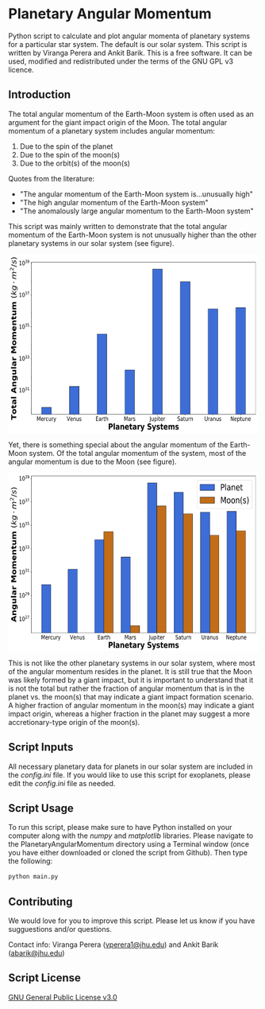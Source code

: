 # Planetary Angular Momentum

Python script to calculate and plot angular momenta of planetary systems for a particular star system. The default is our solar system. This script is written by Viranga Perera and Ankit Barik. This is a free software. It can be used, modified and redistributed under the terms of the GNU GPL v3 licence.

## Introduction
The total angular momentum of the Earth-Moon system is often used as an argument for the giant impact origin of the Moon. The total angular momentum of a planetary system includes angular momentum: 
1. Due to the spin of the planet
2. Due to the spin of the moon(s)
3. Due to the orbit(s) of the moon(s)

Quotes from the literature:
* "The angular momentum of the Earth-Moon system is...unusually high"
* "The high angular momentum of the Earth-Moon system"
* "The anomalously large angular momentum to the Earth-Moon system"

This script was mainly written to demonstrate that the total angular momentum of the Earth-Moon system is not unusually higher than the other planetary systems in our solar system (see figure).

<p align="center">
<img src="https://github.com/virangaperera/PlanetaryAngularMomentum/blob/master/Plots/Total_Angular_Momentum_Comparison.png" width="612" height="360" align="middle">
</p>

Yet, there is something special about the angular momentum of the Earth-Moon system. Of the total angular momentum of the system, most of the angular momentum is due to the Moon (see figure).

<p align="center">
<img src="https://github.com/virangaperera/PlanetaryAngularMomentum/blob/master/Plots/Planet_Moons_Angular_Momentum_Comparison.png" width="612" height="360" align="middle">
</p>

This is not like the other planetary systems in our solar system, where most of the angular momentum resides in the planet. It is still true that the Moon was likely formed by a giant impact, but it is important to understand that it is not the total but rather the fraction of angular momentum that is in the planet vs. the moon(s) that may indicate a giant impact formation scenario. A higher fraction of angular momentum in the moon(s) may indicate a giant impact origin, whereas a higher fraction in the planet may suggest a more accretionary-type origin of the moon(s).

## Script Inputs
All necessary planetary data for planets in our solar system are included in the *config.ini* file. If you would like to use this script for exoplanets, please edit the *config.ini* file as needed.

## Script Usage
To run this script, please make sure to have Python installed on your computer along with the *numpy* and *matplotlib* libraries. Please navigate to the PlanetaryAngularMomentum directory using a Terminal window (once you have either downloaded or cloned the script from Github). Then type the following:
```bash
python main.py
```

## Contributing
We would love for you to improve this script. Please let us know if you have sugguestions and/or questions.

Contact info:
Viranga Perera (vperera1@jhu.edu) and Ankit Barik (abarik@jhu.edu)

## Script License
[GNU General Public License v3.0](http://www.gnu.org/licenses/gpl-3.0.en.html)
